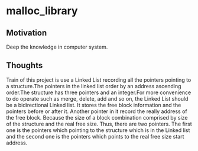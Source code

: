 # malloc_library

## Motivation
Deep the knowledge in computer system. 

## Thoughts
Train of this project is use a Linked List recording all the pointers pointing to a structure.The
pointers in the linked list order by an address ascending order.The structure has three pointers
and an integer.For more convenience to do operate such as merge, delete, add and so on, the
Linked List should be a bidirectional Linked list. It stores the free block information and the
pointers before or after it. Another pointer in it record the really address of the free block. Because
the size of a block combination comprised by size of the structure and the real free size. Thus,
there are two pointers. The first one is the pointers which pointing to the structure which is in the
Linked list and the second one is the pointers which points to the real free size start address.


